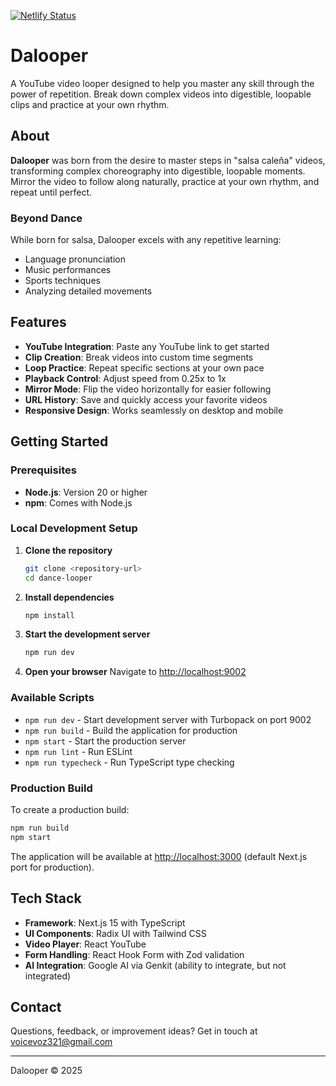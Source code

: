 [![Netlify Status](https://api.netlify.com/api/v1/badges/cf727465-510a-45ac-8880-5f1b427d6eef/deploy-status)](https://app.netlify.com/projects/dalooper/deploys)

# Dalooper

A YouTube video looper designed to help you master any skill through the power of repetition. Break down complex videos into digestible, loopable clips and practice at your own rhythm.

## About

**Dalooper** was born from the desire to master steps in "salsa caleña" videos, transforming complex choreography into digestible, loopable moments. Mirror the video to follow along naturally, practice at your own rhythm, and repeat until perfect.

### Beyond Dance

While born for salsa, Dalooper excels with any repetitive learning:
- Language pronunciation
- Music performances
- Sports techniques
- Analyzing detailed movements

## Features

- **YouTube Integration**: Paste any YouTube link to get started
- **Clip Creation**: Break videos into custom time segments
- **Loop Practice**: Repeat specific sections at your own pace
- **Playback Control**: Adjust speed from 0.25x to 1x
- **Mirror Mode**: Flip the video horizontally for easier following
- **URL History**: Save and quickly access your favorite videos
- **Responsive Design**: Works seamlessly on desktop and mobile

## Getting Started

### Prerequisites

- **Node.js**: Version 20 or higher
- **npm**: Comes with Node.js

### Local Development Setup

1. **Clone the repository**
   ```bash
   git clone <repository-url>
   cd dance-looper
   ```

2. **Install dependencies**
   ```bash
   npm install
   ```

3. **Start the development server**
   ```bash
   npm run dev
   ```

4. **Open your browser**
   Navigate to [http://localhost:9002](http://localhost:9002)

### Available Scripts

- `npm run dev` - Start development server with Turbopack on port 9002
- `npm run build` - Build the application for production
- `npm start` - Start the production server
- `npm run lint` - Run ESLint
- `npm run typecheck` - Run TypeScript type checking

### Production Build

To create a production build:

```bash
npm run build
npm start
```

The application will be available at [http://localhost:3000](http://localhost:3000) (default Next.js port for production).

## Tech Stack

- **Framework**: Next.js 15 with TypeScript
- **UI Components**: Radix UI with Tailwind CSS
- **Video Player**: React YouTube
- **Form Handling**: React Hook Form with Zod validation
- **AI Integration**: Google AI via Genkit (ability to integrate, but not integrated)

## Contact

Questions, feedback, or improvement ideas? Get in touch at [voicevoz321@gmail.com](mailto:voicevoz321@gmail.com)

---

Dalooper &copy; 2025
